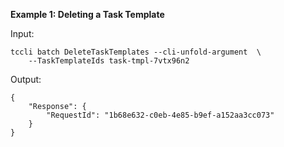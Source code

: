 **Example 1: Deleting a Task Template**



Input: 

```
tccli batch DeleteTaskTemplates --cli-unfold-argument  \
    --TaskTemplateIds task-tmpl-7vtx96n2
```

Output: 
```
{
    "Response": {
        "RequestId": "1b68e632-c0eb-4e85-b9ef-a152aa3cc073"
    }
}
```

